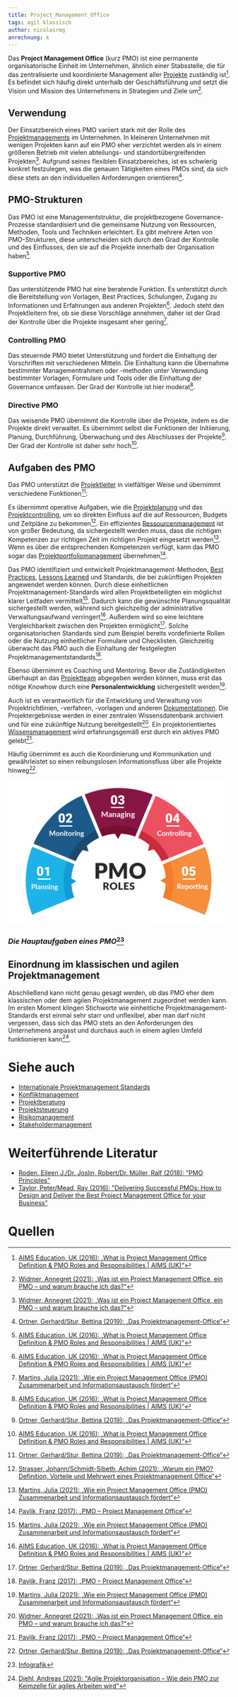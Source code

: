 ```yaml
---
title: Project_Management_Office
tags: agil klassisch
author: nicolasrmg
anrechnung: k
---
```




Das **Project Management Office** (kurz PMO) ist eine permanente organisatorische Einheit im Unternehmen, ähnlich einer Stabsstelle, die für das zentralisierte und koordinierte Management aller [Projekte](Projekt.md) zuständig ist[^1]. Es befindet sich häufig direkt unterhalb der Geschäftsführung und setzt die Vision und Mission des Unternehmens in Strategien und Ziele um[^6].

## Verwendung
Der Einsatzbereich eines PMO variiert stark mit der Rolle des [Projektmanagements](Projektmanagement.md) im Unternehmen. In kleineren Unternehmen mit wenigen Projekten kann auf ein PMO eher verzichtet werden als in einem größeren Betrieb mit vielen abteilungs- und standortübergreifenden Projekten[^6]. Aufgrund seines flexiblen Einsatzbereiches, ist es schwierig konkret festzulegen, was die genauen Tätigkeiten eines PMOs sind, da sich diese stets an den individuellen Anforderungen orientieren[^3].

## PMO-Strukturen 
Das PMO ist eine Managementstruktur, die projektbezogene Governance-Prozesse standardisiert und die gemeinsame Nutzung von Ressourcen, Methoden, Tools und Techniken erleichtert. Es gibt mehrere Arten von PMO-Strukturen, diese unterscheiden sich durch den Grad der Kontrolle und des Einflusses, den sie auf die Projekte innerhalb der Organisation haben[^1].

### Supportive PMO
Das unterstützende PMO hat eine beratende Funktion. Es unterstützt durch die Bereitstellung von Vorlagen, Best Practices, Schulungen, Zugang zu Informationen und Erfahrungen aus anderen Projekten[^1]. Jedoch steht den Projektleitern frei, ob sie diese Vorschläge annehmen, daher ist der Grad der Kontrolle über die Projekte insgesamt eher gering[^2].

### Controlling PMO
Das steuernde PMO bietet Unterstützung und fordert die Einhaltung der Vorschriften mit verschiedenen Mitteln. Die Einhaltung kann die Übernahme bestimmter Managementrahmen oder -methoden unter Verwendung bestimmter Vorlagen, Formulare und Tools oder die Einhaltung der Governance umfassen. Der Grad der Kontrolle ist hier moderat[^1].

### Directive PMO
Das weisende PMO übernimmt die Kontrolle über die Projekte, indem es die Projekte direkt verwaltet. Es übernimmt selbst die Funktionen der Initiierung, Planung, Durchführung, Überwachung und des Abschlusses der Projekte[^3]. Der Grad der Kontrolle ist daher sehr hoch[^1].

## Aufgaben des PMO
Das PMO unterstützt die [Projektleiter](Projektleiter.md) in vielfältiger Weise und übernimmt verschiedene Funktionen[^3]:

Es übernimmt operative Aufgaben, wie die [Projektplanung](Projektplanung.md) und das [Projektcontrolling](Projektcontrolling.md), um so direkten Einfluss auf die auf Ressourcen, Budgets und Zeitpläne zu bekommen[^5]. Ein effizientes [Ressourcenmanagement](Ressourcenplanung.md) ist von großer Bedeutung, da sichergestellt werden muss, dass die richtigen Kompetenzen zur richtigen Zeit im richtigen Projekt eingesetzt werden[^2]. Wenn es über die entsprechenden Kompetenzen verfügt, kann das PMO sogar das [Projektportfoliomanagement](Projektportfoliomanagement.md) übernehmen[^4].

Das PMO identifiziert und entwickelt Projektmanagement-Methoden, [Best Practices](Best_Practices.md), [Lessons Learned](Lessons_Learned.md) und Standards, die bei zukünftigen Projekten angewendet werden können. Durch diese einheitlichen Projektmanagement-Standards wird allen Projektbeteiligten ein möglichst klarer Leitfaden vermittelt[^2]. Dadurch kann die gewünschte Planungsqualität sichergestellt werden, während sich gleichzeitig der administrative Verwaltungsaufwand verringert[^1]. Außerdem wird so eine leichtere Vergleichbarkeit zwischen den Projekten ermöglicht[^3]. Solche organisatorischen Standards sind zum Beispiel bereits vordefinierte Rollen oder die Nutzung einheitlicher Formulare und Checklisten. Gleichzeitig überwacht das PMO auch die Einhaltung der festgelegten Projektmanagementstandards[^4].

Ebenso übernimmt es Coaching und Mentoring. Bevor die Zuständigkeiten überhaupt an das [Projektteam](Projektmitarbeiter.md) abgegeben werden können, muss erst das nötige Knowhow durch eine **Personalentwicklung** sichergestellt werden[^2].

Auch ist es verantwortlich für die Entwicklung und Verwaltung von Projektrichtlinien, -verfahren, -vorlagen und anderen [Dokumentationen](Projektdokumentation.md). Die Projektergebnisse werden in einer zentralen Wissensdatenbank archiviert und für eine zukünftige Nutzung bereitgestellt[^6]. Ein projektorientiertes [Wissensmanagement](Wissensmanagament.md) wird erfahrungsgemäß erst durch ein aktives PMO gelebt[^4].

Häufig übernimmt es auch die Koordinierung und Kommunikation und gewährleistet so einen reibungslosen Informationsfluss über alle Projekte hinweg[^3].


![Beispielabbildung](Project_Management_Office/pmo_roles.png)

### *Die Hauptaufgaben eines PMO*[^8]


## Einordnung im klassischen und agilen Projektmanagement
Abschließend kann nicht genau gesagt werden, ob das PMO eher dem klassischen oder dem agilen Projektmanagement zugeordnet werden kann. Im ersten Moment klingen Stichworte wie einheitliche Projektmanagement-Standards erst einmal sehr starr und unflexibel, aber man darf nicht vergessen, dass sich das PMO stets an den Anforderungen des Unternehmens anpasst und durchaus auch in einem agilen Umfeld funktionieren kann[^7].




# Siehe auch

* [Internationale Projektmanagement Standards](Internationale_Projektmanagement_Standards.md)
* [Konfliktmanagement](Konfliktmanagement.md)
* [Projektberatung](Projektberatung.md)
* [Projektsteuerung](Projektsteuerung.md)
* [Risikomanagement](Risikomanagement.md)
* [Stakeholdermanagement](Stakeholdermanagement.md)

# Weiterführende Literatur

* [Roden, Eileen J./Dr. Joslin, Robert/Dr. Müller, Ralf (2018): "PMO Principles"](https://www.amazon.de/PMO-Principles-Dr-Robert-Joslin/dp/3906937003)
* [Taylor, Peter/Mead, Ray (2016): "Delivering Successful PMOs: How to Design and Deliver the Best Project Management Office for your Business"](https://www.amazon.de/Delivering-Successful-PMOs-Management-Business-ebook/dp/B01CR69HTO)

# Quellen

[^1]: [AIMS Education, UK (2016): „What is Project Management Office Definition & PMO Roles and Responsibilities | AIMS (UK)“](https://www.youtube.com/watch?v=WFO2sZd8oh4)
[^2]: [Martins, Julia (2021): „Wie ein Project Management Office (PMO) Zusammenarbeit und Informationsaustausch fördert“](https://asana.com/de/resources/pmo-project-management-office)
[^3]: [Ortner, Gerhard/Stur, Bettina (2019): „Das Projektmanagement-Office“](https://link.springer.com/book/10.1007/978-3-662-59486-5)
[^4]: [Pavlik, Franz (2017): „PMO – Project Management Office“](https://dieprojektmanager.com/project-management-office-pmo/)
[^5]: [Strasser, Johann/Schmidt-Sibeth, Achim (2021): „Warum ein PMO? Definition, Vorteile und Mehrwert eines Projektmanagement Office“](https://www.theprojectgroup.com/blog/pmo-project-management-office/)
[^6]: [Widmer, Annegret (2021): „Was ist ein Project Management Office, ein PMO – und warum brauche ich das?“](https://meisterplan.com/de/blog/was-ist-ein-project-management-office/)
[^7]: [Diehl, Andreas (2021): "Agile Projektorganisation – Wie dein PMO zur Keimzelle für agiles Arbeiten wird"](https://digitaleneuordnung.de/blog/agile-projektorganisation/)
[^8]: [Infografik](https://images.squarespace-cdn.com/content/v1/5ae46213372b9649d0a30d55/1620927958106-YQZXPHOI8F1UOKSGAUGI/Screen+Shot+2021-05-13+at+1.45.33+PM.png)

